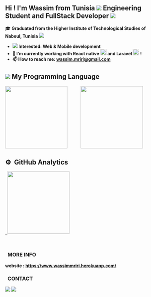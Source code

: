 ## Hi ! I'm Wassim from Tunisia <img src="https://img.icons8.com/color/20/000000/tunisia.png"/> Engineering Student and FullStack Developer <img src="https://img.icons8.com/color-glass/30/000000/developer.png"/> 

🎓 <b> Graduated from the Higher Institute of Technological Studies of Nabeul, Tunisia <img src="https://img.icons8.com/color/20/000000/tunisia-circular.png"/>

   


- <img src="https://img.icons8.com/external-victoruler-flat-victoruler/25/000000/external-interest-business-and-finance-victoruler-flat-victoruler.png"/> Interested: Web & Mobile development
- 🌱 I’m currently working with React native <img height="20" src="https://upload.wikimedia.org/wikipedia/commons/thumb/a/a7/React-icon.svg/langfr-220px-React-icon.svg.png"/> and Laravel  <img height="20" src="https://upload.wikimedia.org/wikipedia/commons/thumb/9/9a/Laravel.svg/1200px-Laravel.svg.png"/>  ! 
- 📫 How to reach me: wassim.mriri@gmail.com

  
  
  
 ## <img src="https://img.icons8.com/external-icongeek26-outline-colour-icongeek26/30/000000/external-tools-carpentry-icongeek26-outline-colour-icongeek26.png"/>   My Programming Language

  <p> 
  
    
 <img height="200" src="https://github-readme-stats.vercel.app/api/top-langs/?username=mririi&langs_count=8&layout=compact&hide=Makefile,Less,Twig,SCSS,ruby,shell,SWIFT,objective-c,kotlin,css,purebasic&theme=nightowl&show_icons=true&count_private=true">  &nbsp; &nbsp; &nbsp; &nbsp;&nbsp;&nbsp;&nbsp;&nbsp; 
  <img height="200" src="https://github-readme-stats-eight-theta.vercel.app/api/top-langs/?username=mririi&layout=compact&langs_count=10&hide=Makefile,Twig&theme=nightowl&show_icons=true&count_private=true"/>



</p>




 ## ⚙️ &nbsp;GitHub Analytics

<p align="left">
<a href="https://github.com/mririi">
  
  &nbsp; <img height="200" src="https://github-readme-stats-eight-theta.vercel.app/api?username=mririi&show_icons=true&theme=nightowl&include_all_commits=true&count_private=true"/>    
</a> 
</p>

  
  <br> 
   
   
     
   


  
### &nbsp; MORE INFO
   website : https://www.wassimmriri.herokuapp.com/
   
 ### &nbsp; CONTACT 
  
[<img src="https://img.icons8.com/color/30/4a90e2/linkedin.png"/>][linkedin]
[<img src="https://img.icons8.com/fluency/30/4a90e2/instagram-new.png"/>][instagram]

[instagram]: https://www.instagram.com/wassimmriri/
[linkedin]: https://www.linkedin.com/in/wassim-mriri/


